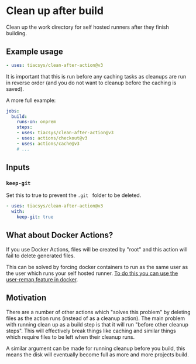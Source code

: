 # Clean up after build

Clean up the work directory for self hosted runners after they finish building.

## Example usage

```yaml
- uses: tiacsys/clean-after-action@v3
```

It is important that this is run before any caching tasks as cleanups are run in reverse order (and you do not want to cleanup before the caching is saved).

A more full example:

```yaml
jobs:
  build:
    runs-on: onprem
    steps:
    - uses: tiacsys/clean-after-action@v3
    - uses: actions/checkout@v3
    - uses: actions/cache@v3
    # ...
```

## Inputs

### `keep-git`

Set this to true to prevent the `.git ` folder to be deleted.

```yaml
- uses: tiacsys/clean-after-action@v3
  with:
    keep-git: true
```

## What about Docker Actions?

If you use Docker Actions, files will be created by "root" and this action will fail to delete generated files.

This can be solved by forcing docker containers to run as the same user as the user which runs your self hosted runner.
[To do this you can use the user-remap feature in docker](https://docs.docker.com/engine/security/userns-remap/).

## Motivation

There are a number of other actions which "solves this problem" by deleting files as the action runs (instead of as a cleanup action).
The main problem with running clean up as a build step is that it will run "before other cleanup steps".
This will effectively break things like caching and similar things which require files to be left when their cleanup runs.

A similar argument can be made for running cleanup before you build, this means the disk will eventually become full as more and more projects build.
